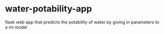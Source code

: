 # water-potability-app
flask web app that predicts the potability of water by giving in parameters to a ml model
